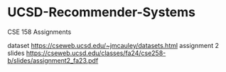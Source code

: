 # UCSD-Recommender-Systems
CSE 158 Assignments


dataset
https://cseweb.ucsd.edu/~jmcauley/datasets.html
assignment 2 slides
https://cseweb.ucsd.edu/classes/fa24/cse258-b/slides/assignment2_fa23.pdf
